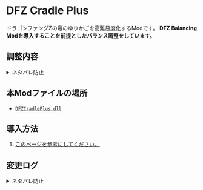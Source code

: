# DFZ Cradle Plus
ドラゴンファングZの竜のゆりかごを高難易度化するModです。
**DFZ Balancing Modを導入することを前提としたバランス調整をしています。**

## 調整内容
<details>
  <summary>ネタバレ防止</summary>
  
  - アイテムの未識別化(深淵と同じ)
  - 装備の呪い率を0%に調整
  - ファングドロップ率を大幅増加(牙の洞窟と同等)
  - 床落ちアイテム、ショップ売却アイテムのテーブル変更
    - 以下のアイテムを削除(わくわく宝箱などから手に入ることがあるのは仕様です)
      - 確定ドロップ薬
      - 幻惑の杖
      - 千里眼の書
      - 分裂の書
      - 倉庫行きの箱
      - 頑丈な箱
      - 竜の箱
      - 不思議な箱(ショップから出現しない)
      - 木の盾、銅の盾、鉄の盾、こんぼう
  - モンスター出現テーブルの大幅調整
  - 出現武具Lvの調整
    - 階層に合わせ低すぎるLvの武具が出なくなり、終盤はかなり高Lvな武具が出やすくなります
  - 10Fのフレイ、30Fの竜王を深淵版に変更
  - ボス戦にオベリスクを追加
  - オベリスクを永続無敵化

</details>

## 本Modファイルの場所
- [`DFZCradlePlus.dll`](https://github.com/yagamuu/speedrun/blob/master/DragonFangZ-Mods/DFZCradlePlus/DFZCradlePlus.dll)

## 導入方法
1. [このページを参考にしてください。](https://yagamuu.notion.site/Z-1-0fa1a08e1f5d484280002327faf847e3?pvs=74)

## 変更ログ
<details>
  <summary>ネタバレ防止</summary>

  - v1.0.0
    - 正式公開
  - v0.8.0
    - フロア開始時に支援魔導器の仮眠を解除するよう修正
    - 商人の調整を実施(不思議の箱の販売を停止)
    - 28～29Fで開幕階段が出ないよう調整
    - ダンジョン開始時の説明文を修正
  - v0.7.0
    - 商人の調整を実施
  - v0.6.0
    - モンスター出現テーブルの調整
  - v0.5.0
    - 一部調整をDFZ Balancing Modでの実施に分離
  - v0.4.0
    - アイテムテーブル変更を実施
    - 罠のテーブルを変更(全フロア深淵ボスフロアと同等に変更　落とし穴/睡眠罠が削除された)
  - v0.3.0
    - モンスター出現テーブルの調整
  - v0.2.0
    - モンスター出現テーブルの調整
    - 30F初期配置モンスターの変更を実施
    - ボスモンスターの変更を実施
    - オベリスクの無敵化を実施
  - v0.1.0
    - ダンジョン名の変更を実施
    - アイテムの未識別化を実施
  
</details>
